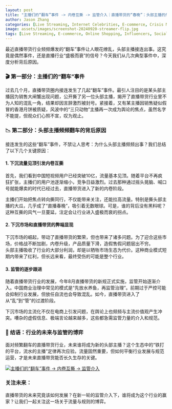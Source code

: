 ```yaml
---
layout: post  
title: "主播们的“翻车”事件 -> 内卷互撕 -> 监管介入｜直播带货的“春晚”：头部主播的危机与应对"  
author: Jason Zhang  
categories: [Live Streaming, Internet Celebrities, E-commerce, Crisis Management, Regulation]  
image: assets/images/screenshot-20240920-streamer-flip.jpg  
tags: [Live Streaming, E-commerce, Online Shopping, Influencers, Social Media, Regulation]
---
```


最近直播带货行业频频爆发的“翻车”事件让人眼花缭乱，头部主播接连出事。这究竟是偶然事件，还是直播行业“盛极而衰”的信号？今天我们从几次典型事件中，深度分析背后原因。

### 🎬 第一部分：主播们的“翻车”事件
过去几个月，直播带货圈内接连发生了几起“翻车”事件。最引人注目的是某头部主播因为销售大闸蟹出现问题，公开撕了另一位头部主播，揭开了直播带货行业里不为人知的混乱一角，结果却因言辞激烈被封号。紧接着，又有某主播因销售疑似假冒的香港月饼被质疑，风波中的“三只动物”主播再一次成为舆论的焦点，虽然名字不能提，但观众们心照不宣，叹为观止。

### 📉 第二部分：头部主播频频翻车的背后原因
接连发生的这些“翻车”事件，不禁让人思考：为什么头部主播频频出事？我们总结了以下几个关键原因：

#### 1. 下沉流量见顶引发内卷互撕
首先，我们看到中国短视频用户已经突破10亿，流量基本见顶。随着平台不再疯狂扩张，主播们的用户池逐渐缩小，竞争日益激烈。过去那种通过摇头晃脑、喊口号就能爆卖的时代已经过去，直播带货进入了新的内卷阶段。

主播们开始把焦点转向撕同行，不仅能带来关注，还能拉高流量。特别是撕头部主播的大瓜，几乎成了“直播春晚”，吸引着无数眼球。可是，谁的背后没有黑料呢？这种互撕的风气一旦蔓延，注定会让行业进入盛极而衰的拐点。

#### 2. 下沉市场和直播带货的弊端显现
下沉市场的崛起，带动了直播带货的繁荣，但也带来了诸多问题。为了迎合这些市场，价格战不断加剧，内卷升级，产品质量下滑，造假售假问题层出不穷。  
头部主播吸收了行业的大部分利润，却是以牺牲市场生态为代价。这种商业模式短期内带来了红利，但长远来看，最终受伤的可能是整个行业。

#### 3. 监管的逐步跟进
随着直播带货行业的发展，今年8月直播带货的新规正式实施，监管开始逐渐介入。中国商业治理中常见的模式是“先放水养鱼，再监管治理”。前期过于严控可能会抑制行业发展，但放任自流也会导致混乱。如今，直播带货进入了从“乱”到“管”的过渡阶段。

下沉市场的主流化不仅在电商上引发问题，在舆论上也频频与主流价值观产生冲突。嘈杂的虚假信息、极端言论越来越多，这些都急需监管力量的介入和规范。

### 🔄 结语：行业的未来与监管的博弈
面对频繁翻车的直播带货行业，未来谁将成为新的头部主播？这个生态中的“铁打的平台，流水的主播”定律再次应验。流量固然重要，但如何平衡行业发展与规范运营，才是未来直播带货能否长久生存的关键。

[![主播们的“翻车”事件 -> 内卷互撕 -> 监管介入](https://i.ytimg.com/vi/yxqofkXNbBY/hqdefault.jpg?sqp=-oaymwEcCNACELwBSFXyq4qpAw4IARUAAIhCGAFwAcABBg==&rs=AOn4CLDJEnYwOdFxOuTJLn0V6AF1MgM7Bw)](https://www.youtube.com/watch?v=yxqofkXNbBY)

### 关注未来：
直播带货的未来究竟该如何发展？在新一轮的监管介入下，谁将成为这个行业的赢家？让我们一起关注这一场关于流量与规则的博弈。
